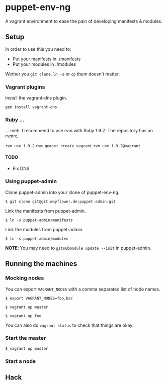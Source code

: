 # puppet-env-ng

A vagrant environment to ease the pain of developing manifests & modules.

## Setup

In order to use this you need to:

  * Put your manifests in ./manifests
  * Put your modules in ./modules

Wether you `git clone`, `ln -s` or `cp` them doesn't matter.

### Vagrant plugins
Install the vagrant-dns plugin.

`gem install vagrant-dns`

### Ruby …

… meh. I recommend to use rvm with Ruby 1.9.2. The repository has an rvmrc.

`rvm use 1.9.2`
`rvm gemset create vagrant`
`rvm use 1.9.2@vagrant`


#### TODO

* Fix DNS

### Using puppet-admin

Clone puppet-admin into your clone of puppet-env-ng.

`$ git clone git@git.mayflower.de:puppet-admin.git`

Link the manifests from puppet-admin.

`$ ln -s puppet-admin/manifests`

Link the modules from puppet-admin.

`$ ln -s puppet-admin/modules`

**NOTE**: You may need to `gitsubmodule update --init` in puppet-admin.


## Running the machines

### Mocking nodes

You can export `VAGRANT_NODES` with a comma separated list of node names.

`$ export VAGRANT_NODES=foo,bar`

`$ vagrant up master`

`$ vagrant up foo`

You can also do `vagrant status` to check that things are okay.

### Start the master
```
$ vagrant up master
```

### Start a node

## Hack